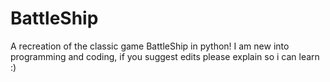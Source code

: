 # BattleShip
A recreation of the classic game BattleShip in python!
I am new into programming and coding, if you suggest edits please explain so i can learn :)
